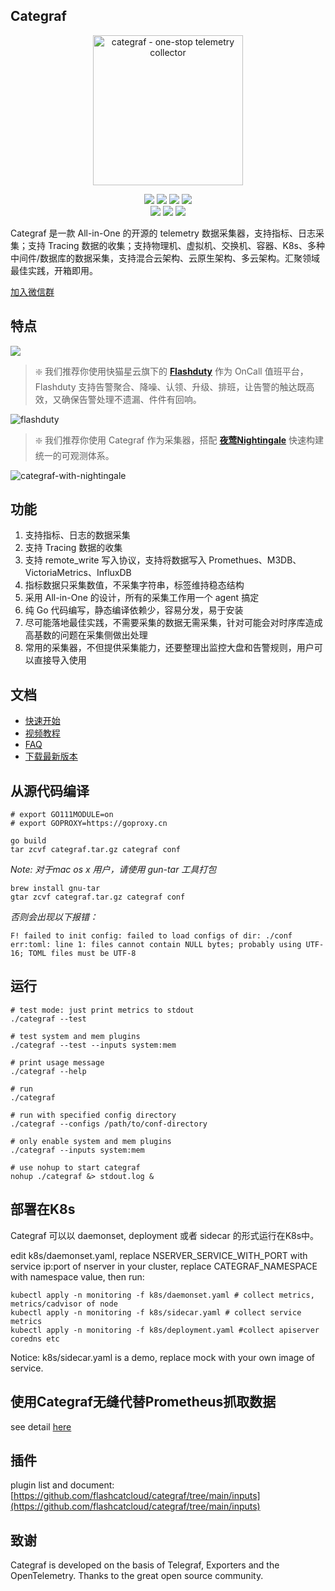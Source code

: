 ## Categraf

<p align="center">
  <a href="https://github.com/flashcatcloud/categraf">
    <img src="doc/categraf.png" alt="categraf - one-stop telemetry collector" width="240" /></a>
</p>


<p align="center">
  <img src="https://img.shields.io/github/v/release/flashcatcloud/categraf"/>
  <img src="https://img.shields.io/docker/pulls/flashcatcloud/categraf"/>
  <img src="https://img.shields.io/github/stars/flashcatcloud/categraf"/>
  <img src="https://img.shields.io/github/forks/flashcatcloud/categraf"/><br/>
  <img src="https://img.shields.io/github/contributors-anon/flashcatcloud/categraf"/>
  <img src="https://img.shields.io/badge/license-MIT-blue"/>
  <a href="https://flashcat.cloud/"> <img src="https://img.shields.io/badge/Powered%20By-Flashcat-blueviolet"/> </a>
</p>

Categraf 是一款 All-in-One 的开源的 telemetry 数据采集器，支持指标、日志采集；支持 Tracing 数据的收集；支持物理机、虚拟机、交换机、容器、K8s、多种中间件/数据库的数据采集，支持混合云架构、云原生架构、多云架构。汇聚领域最佳实践，开箱即用。

[加入微信群](https://download.flashcat.cloud/ulric/wechat17-1.jpg)

## 特点
![](./doc/why-choose-categraf.png)

> ❇️ 我们推荐你使用快猫星云旗下的 [**Flashduty**](https://flashcat.cloud/product/flashduty/) 作为 OnCall 值班平台，Flashduty 支持告警聚合、降噪、认领、升级、排班，让告警的触达既高效，又确保告警处理不遗漏、件件有回响。

![flashduty](./doc/flashduty.png)


> ❇️ 我们推荐你使用 Categraf 作为采集器，搭配 [**夜莺Nightingale**](https://github.com/ccfos/nightingale) 快速构建统一的可观测体系。

![categraf-with-nightingale](./doc/categraf-usage.png)

## 功能
1. 支持指标、日志的数据采集
2. 支持 Tracing 数据的收集
3. 支持 remote_write 写入协议，支持将数据写入 Promethues、M3DB、VictoriaMetrics、InfluxDB
4. 指标数据只采集数值，不采集字符串，标签维持稳态结构
5. 采用 All-in-One 的设计，所有的采集工作用一个 agent 搞定
6. 纯 Go 代码编写，静态编译依赖少，容易分发，易于安装
7. 尽可能落地最佳实践，不需要采集的数据无需采集，针对可能会对时序库造成高基数的问题在采集侧做出处理
8. 常用的采集器，不但提供采集能力，还要整理出监控大盘和告警规则，用户可以直接导入使用



## 文档

- [快速开始](https://flashcat.cloud/blog/monitor-agent-categraf-introduction/)
- [视频教程](https://mp.weixin.qq.com/s/T69kkBzToHVh31D87xsrIg)
- [FAQ](https://www.gitlink.org.cn/flashcat/categraf/wiki/FAQ)
- [下载最新版本](https://github.com/flashcatcloud/categraf/releases)

## 从源代码编译

```shell
# export GO111MODULE=on
# export GOPROXY=https://goproxy.cn

go build
tar zcvf categraf.tar.gz categraf conf
```


*Note: 对于mac os x 用户，请使用 gun-tar 工具打包*
```shell
brew install gnu-tar
gtar zcvf categraf.tar.gz categraf conf
```

*否则会出现以下报错：*

```F! failed to init config: failed to load configs of dir: ./conf err:toml: line 1: files cannot contain NULL bytes; probably using UTF-16; TOML files must be UTF-8```



## 运行

```shell
# test mode: just print metrics to stdout
./categraf --test

# test system and mem plugins
./categraf --test --inputs system:mem

# print usage message
./categraf --help

# run
./categraf

# run with specified config directory
./categraf --configs /path/to/conf-directory

# only enable system and mem plugins
./categraf --inputs system:mem

# use nohup to start categraf
nohup ./categraf &> stdout.log &
```


## 部署在K8s

Categraf 可以以 daemonset, deployment 或者 sidecar 的形式运行在K8s中。

edit k8s/daemonset.yaml, replace NSERVER_SERVICE_WITH_PORT with service ip:port of nserver in your cluster, replace CATEGRAF_NAMESPACE with namespace value, then run:

```shell
kubectl apply -n monitoring -f k8s/daemonset.yaml # collect metrics, metrics/cadvisor of node
kubectl apply -n monitoring -f k8s/sidecar.yaml # collect service metrics
kubectl apply -n monitoring -f k8s/deployment.yaml #collect apiserver coredns etc
```
Notice: k8s/sidecar.yaml is a demo, replace mock with your own image of service.

## 使用Categraf无缝代替Prometheus抓取数据
see detail [here](https://github.com/flashcatcloud/categraf/blob/main/prometheus/README.md)

## 插件

plugin list and document: [https://github.com/flashcatcloud/categraf/tree/main/inputs](https://github.com/flashcatcloud/categraf/tree/main/inputs) 


## 致谢

Categraf is developed on the basis of Telegraf, Exporters and the OpenTelemetry. Thanks to the great open source community.
